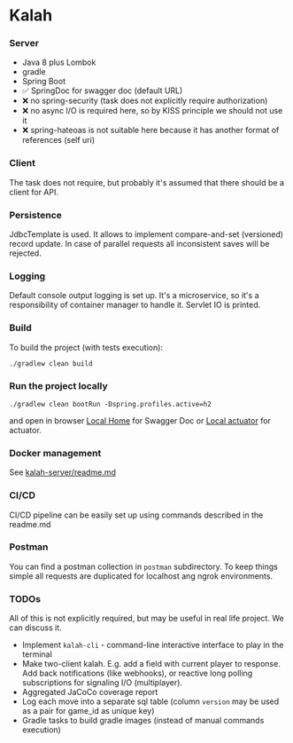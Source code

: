 # Kalah
### Server
- Java 8 plus Lombok
- gradle
- Spring Boot
- ✅ SpringDoc for swagger doc (default URL)
- ❌ no spring-security (task does not explicitly require authorization)
- ❌ no async I/O is required here, so by KISS principle we should not use it
- ❌ spring-hateoas is not suitable here because it has another format of references (self uri)

### Client
The task does not require, but probably it's assumed that there should be a client for API.

### Persistence
JdbcTemplate is used. It allows to implement compare-and-set (versioned) record update. In case of parallel requests all inconsistent saves will be rejected.

### Logging
Default console output logging is set up. It's a microservice, so it's a responsibility of container manager to handle it. Servlet IO is printed.

### Build
To build the project (with tests execution):
```shell
./gradlew clean build
```

### Run the project locally
```shell
./gradlew clean bootRun -Dspring.profiles.active=h2
```
and open in browser [Local Home](http://localhost:8080/) for Swagger Doc or [Local actuator](http://localhost:8088/manage/) for actuator.

### Docker management
See [kalah-server/readme.md](kalah-server/readme.md)

### CI/CD
CI/CD pipeline can be easily set up using commands described in the readme.md

### Postman
You can find a postman collection in `postman` subdirectory. To keep things simple all requests are duplicated for localhost ang ngrok environments.

### TODOs
All of this is not explicitly required, but may be useful in real life project. We can discuss it.
- Implement `kalah-cli` - command-line interactive interface to play in the terminal
- Make two-client kalah. E.g. add a field with current player to response. Add back notifications (like webhooks), or reactive long polling subscriptions for signaling I/O (multiplayer).
- Aggregated JaCoCo coverage report
- Log each move into a separate sql table (column `version` may be used as a pair for game_id as unique key)
- Gradle tasks to build gradle images (instead of manual commands execution)


